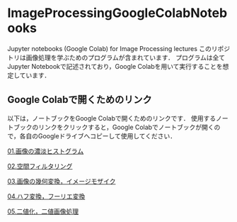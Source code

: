 # ImageProcessingGoogleColabNotebooks
Jupyter notebooks (Google Colab) for Image Processing lectures
このリポジトリは画像処理を学ぶためのプログラムが含まれています． プログラムは全てJupyter Notebookで記述されており，Google Colabを用いて実行することを想定しています．

## Google Colabで開くためのリンク
以下は，ノートブックをGoogle Colabで開くためのリンクです． 使用するノートブックのリンクをクリックすると，Google Colabでノートブックが開くので，各自のGoogleドライブへコピーして使用してください．

[01.画像の濃淡ヒストグラム](https://colab.research.google.com/github/machine-perception-robotics-group/ImageProcessingGoogleColabNotebooks/blob/master/01_image_intensity_histogram.ipynb)

[02.空間フィルタリング](https://colab.research.google.com/github/machine-perception-robotics-group/ImageProcessingGoogleColabNotebooks/blob/master/02_spatial_filtering.ipynb)

[03.画像の幾何変換，イメージモザイク](https://colab.research.google.com/github/machine-perception-robotics-group/ImageProcessingGoogleColabNotebooks/blob/master/03_geo_transform_image_mosaicking.ipynb)

[04.ハフ変換，フーリエ変換](https://colab.research.google.com/github/machine-perception-robotics-group/ImageProcessingGoogleColabNotebooks/blob/master/04_hough_fourier_transform.ipynb)

[05.二値化，二値画像処理](https://colab.research.google.com/github/machine-perception-robotics-group/ImageProcessingGoogleColabNotebooks/blob/master/05_binary_image_processing.ipynb)
